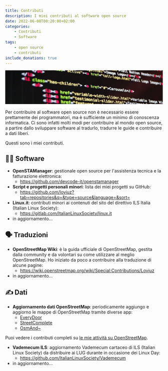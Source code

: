 ```yaml
---
title: Contributi
description: I miei contributi al software open source
date: 2022-06-08T00:20:00+02:00
categories:
    - Contributi
    - Software
tags:
    - open source
    - contributi
include_donations: true
---
```


![Contributi](code-g625f41d23_1280.webp)

Per contribuire al software open source non è necessario essere prettamente dei programmatori, ma è sufficiente un minimo di conoscenza informatica. Ci sono infatti molti modi per contribuire al mondo open source, a partire dallo sviluppare software al tradurlo, tradurre le guide e contribuire a dati liberi.

Questi sono i miei contributi.

## 🧑‍💻 Software
- **OpenSTAManager**: gestionale open source per l'assistenza tecnica e la fatturazione elettronica:
  - https://github.com/devcode-it/openstamanager
- **Script e progetti personali minori**: lista dei miei progetti su GitHub:
  - https://github.com/loviuz?tab=repositories&q=&type=source&language=&sort=
- **Linux.it**: contributi minori ai contenuti del sito del direttivo ILS Italia (Italian Linux Society):
  - https://gitlab.com/ItalianLinuxSociety/linux.it
- in aggiornamento...

## 🗣️ Traduzioni
- **OpenStreetMap Wiki**: è la guida ufficiale di OpenStreetMap, gestita dalla community e da volontari su come utilizzare al meglio OpenStreetMap. Ho iniziato da poco a contribuire alla traduzione di alcune pagine:
  - https://wiki.openstreetmap.org/wiki/Special:Contributions/Loviuz
- in aggiornamento...

## ✍️ Dati
- **Aggiornamento dati OpenStreetMap**: periodicamente aggiungo e aggiorno le mappe di OpenStreetMap tramite diverse app:
  - [EveryDoor](https://github.com/Zverik/every_door)
  - [StreetComplete](https://github.com/streetcomplete/StreetComplete)
  - [OsmAnd~](https://osmand.net/)

Puoi vedere i contributi completi su [le mie attività su OpenStreetMap](https://www.openstreetmap.org/user/loviuz/history).

- **Vademecum ILS**: aggiornamento Vademecum cartaceo di ILS (Italian Linux Society) da distribuire ai LUG durante in occasione dei Linux Day:
  - https://github.com/ItalianLinuxSociety/Vademecum
- in aggiornamento...